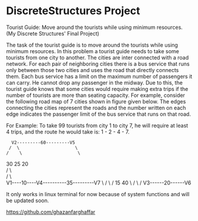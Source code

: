 # DiscreteStructures Project
Tourist Guide: Move around the tourists while using minimum resources. (My Discrete Structures' Final Project)

The task of the tourist guide is to move around the tourists while using minimum resources. In this problem a tourist guide needs to take some tourists from one city to another. The cities are inter connected with a road network. For each pair of neighboring cities there is a bus service that runs only between those two cities and uses the road that directly connects them. Each bus service has a limit on the maximum number of passengers it can carry. He cannot drop any passenger in the midway. Due to this, the tourist guide knows that some cities would require making extra trips if the number of tourists are more than seating capacity. For example, consider the following road map of 7 cities shown in figure given below. The edges connecting the cities represent the roads and the number written on each edge indicates the passenger limit of the bus service that runs on that road.

For Example:
To take 99 tourists from city 1 to city 7, he will require at least 4 trips, and the route he would take is: 1 - 2 - 4 - 7.

      V2---------60---------V5
     /  \                     \
    /    \                     \
  30      25                   20  
  /        \                     \
 /          \                     \
V1----10----V4----------35---------V7
 \          /
  \        /
  15      40
    \    /
     \  /
      V3------20------V6


It only works in linux terminal for now because of system functions and will be updated soon.

https://github.com/ghazanfarghaffar

